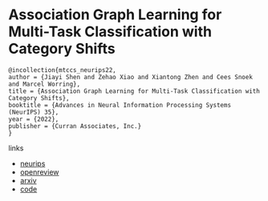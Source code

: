 # Association Graph Learning for Multi-Task Classification with Category Shifts

```
@incollection{mtccs_neurips22,
author = {Jiayi Shen and Zehao Xiao and Xiantong Zhen and Cees Snoek and Marcel Worring},
title = {Association Graph Learning for Multi-Task Classification with Category Shifts},
booktitle = {Advances in Neural Information Processing Systems (NeurIPS) 35},
year = {2022},
publisher = {Curran Associates, Inc.}
}
```

links
- [neurips](https://nips.cc/Conferences/2022/Schedule?showEvent=54089)
- [openreview](https://openreview.net/forum?id=Q82UCjXNSWL)
- [arxiv](https://arxiv.org/abs/2210.04637)
- [code](https://github.com/autumn9999/MTC-with-Category-Shifts)
